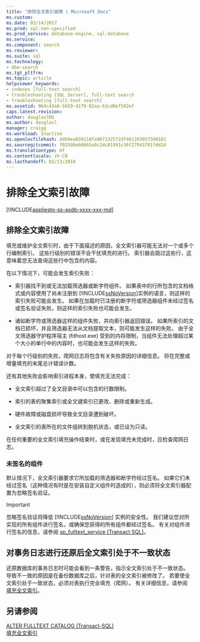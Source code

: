 ```yaml
---
title: "排除全文索引故障 | Microsoft Docs"
ms.custom: 
ms.date: 03/14/2017
ms.prod: sql-non-specified
ms.prod_service: database-engine, sql-database
ms.service: 
ms.component: search
ms.reviewer: 
ms.suite: sql
ms.technology:
- dbe-search
ms.tgt_pltfrm: 
ms.topic: article
helpviewer_keywords:
- indexes [full-text search]
- troubleshooting [SQL Server], full-text search
- troubleshooting [full-text search]
ms.assetid: 964c43a8-5019-4179-82aa-63cd0ef592ef
caps.latest.revision: 
author: douglaslMS
ms.author: douglasl
manager: craigg
ms.workload: Inactive
ms.openlocfilehash: ddb9ea039218fa967132572df461103957300161
ms.sourcegitcommit: f02598eb8665a9c2dc01991c36f27943701fdd2d
ms.translationtype: HT
ms.contentlocale: zh-CN
ms.lasthandoff: 02/13/2018
---
```

# <a name="troubleshoot-full-text-indexing"></a>排除全文索引故障
[!INCLUDE[appliesto-ss-asdb-xxxx-xxx-md](../../includes/appliesto-ss-asdb-xxxx-xxx-md.md)]
     
##  <a name="failure"></a> 排除全文索引故障  
 填充或维护全文索引时，由于下面描述的原因，全文索引器可能无法对一个或多个行编制索引。 这些行级别的错误不会干扰填充的进行。 索引器会跳过这些行，这意味着您无法查询这些行中包含的内容。  
  
 在以下情况下，可能会发生索引失败：  
  
-   索引器找不到或无法加载筛选器或断字符组件。 如果表中的行所包含的文档格式或内容使用了尚未注册到 [!INCLUDE[ssNoVersion](../../includes/ssnoversion-md.md)]实例的语言，则这样的索引失败可能会发生。 如果在加载时已注册的断字符或筛选器组件未经过签名或签名验证失败，则这样的索引失败也可能会发生。  
  
-   诸如断字符或筛选器这样的组件失败，并向索引器返回错误。 如果所索引的文档已损坏，并且筛选器无法从文档提取文本，则可能发生这样的失败。 由于全文筛选器守护程序宿主 (fdhost.exe) 受到的内存限制，当组件无法处理超过某个大小的单行中的内容时，也可能会发生这样的失败。  
  
 对于每个行级别的失败，爬网日志将包含有关失败原因的详细信息。 将在完整或增量填充的末尾总计错误计数。  
  
 还有其他失败会影响索引进程本身，使填充无法完成：  
  
-   全文索引超过了全文目录中可以包含的行数限制。  
  
-   索引的表的聚集索引或全文键索引已更改、删除或重新生成。  
  
-   硬件故障或磁盘损坏导致全文目录遭到破坏。  
  
-   全文索引的表所在的文件组转到脱机状态，或已设为只读。  
  
 在任何重要的全文索引填充操作结束时，或在发现填充未完成时，应检查爬网日志。  
  
### <a name="unsigned-components"></a>未签名的组件  
 默认情况下，全文索引器要求它所加载的筛选器和断字符经过签名。 如果它们未经过签名（这种情况有时是在安装自定义组件时造成的），则必须将全文索引器配置为忽略签名验证。  
  
> [!IMPORTANT]  
>  忽略签名验证将降低 [!INCLUDE[ssNoVersion](../../includes/ssnoversion-md.md)] 实例的安全性。 我们建议您对所实现的所有组件进行签名，或确保您获得的所有组件都经过签名。 有关对组件进行签名的信息，请参阅 [sp_fulltext_service (Transact SQL)](../../relational-databases/system-stored-procedures/sp-fulltext-service-transact-sql.md)。  
  
  
##  <a name="state"></a> 对事务日志进行还原后全文索引处于不一致状态  
 还原数据库的事务日志时可能会看到一条警告，指示全文索引处于不一致状态。 导致不一致的原因是在备份数据库之后，针对表的全文索引被修改了。 若要使全文索引处于一致状态，必须对表执行完全填充（爬网）。 有关详细信息，请参阅 [填充全文索引](../../relational-databases/search/populate-full-text-indexes.md)。  
  
  
## <a name="see-also"></a>另请参阅  
 [ALTER FULLTEXT CATALOG (Transact-SQL)](../../t-sql/statements/alter-fulltext-catalog-transact-sql.md)   
 [填充全文索引](../../relational-databases/search/populate-full-text-indexes.md)  
  
  

